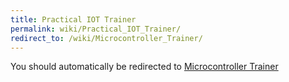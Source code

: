 ```yaml
---
title: Practical IOT Trainer
permalink: wiki/Practical_IOT_Trainer/
redirect_to: /wiki/Microcontroller_Trainer/
---
```


You should automatically be redirected to [Microcontroller Trainer](/wiki/Microcontroller_Trainer/)
